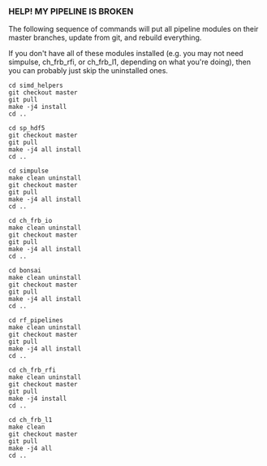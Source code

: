 ### HELP!  MY PIPELINE IS BROKEN

The following sequence of commands will put all pipeline modules on their master branches,
update from git, and rebuild everything.

If you don't have all of these modules installed (e.g. you may not need simpulse, ch_frb_rfi, or ch_frb_l1,
depending on what you're doing), then you can probably just skip the uninstalled ones.
```
cd simd_helpers
git checkout master
git pull
make -j4 install
cd ..

cd sp_hdf5
git checkout master
git pull
make -j4 all install
cd ..

cd simpulse
make clean uninstall
git checkout master
git pull
make -j4 all install
cd ..

cd ch_frb_io
make clean uninstall
git checkout master
git pull
make -j4 all install
cd ..

cd bonsai
make clean uninstall
git checkout master
git pull
make -j4 all install
cd ..

cd rf_pipelines
make clean uninstall
git checkout master
git pull
make -j4 all install
cd ..

cd ch_frb_rfi
make clean uninstall
git checkout master
git pull
make -j4 install
cd ..

cd ch_frb_l1
make clean
git checkout master
git pull
make -j4 all
cd ..
```
